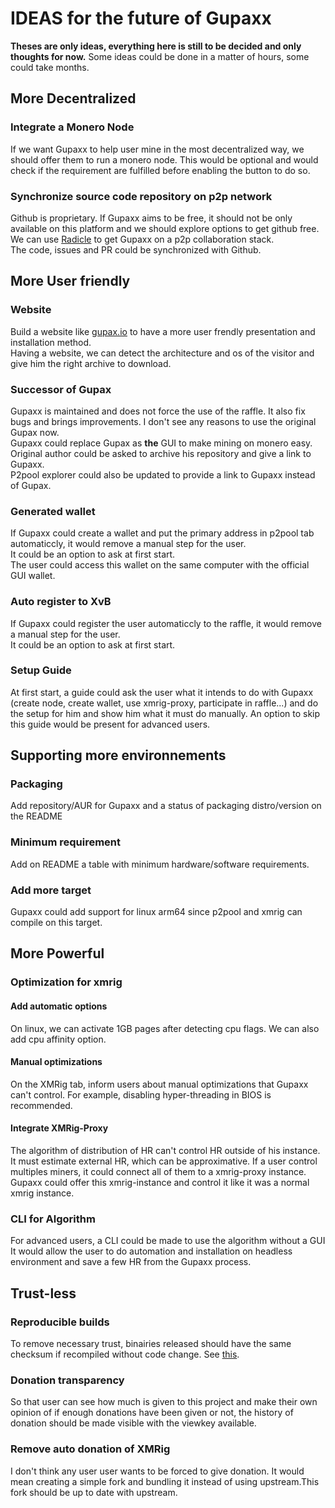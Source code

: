 # IDEAS for the future of Gupaxx


**Theses are only ideas, everything here is still to be decided and only thoughts for now.**
Some ideas could be done in a matter of hours, some could take months.

## More Decentralized
### Integrate a Monero Node
If we want Gupaxx to help user mine in the most decentralized way, we should offer them to run a monero node.
This would be optional and would check if the requirement are fulfilled before enabling the button to do so.
### Synchronize source code repository on p2p network
Github is proprietary. If Gupaxx aims to be free, it should not be only available on this platform and we should explore options to get github free.  
We can use [Radicle](https://radicle.xyz/) to get Gupaxx on a p2p collaboration stack.  
The code, issues and PR could be synchronized with Github.  

## More User friendly
### Website
Build a website like [gupax.io](https://gupax.io) to have a more user frendly presentation and installation method.  
Having a website, we can detect the architecture and os of the visitor and give him the right archive to download.
### Successor of Gupax
Gupaxx is maintained and does not force the use of the raffle. It also fix bugs and brings improvements. I don't see any reasons to use the original Gupax now.  
Gupaxx could replace Gupax as **the** GUI to make mining on monero easy.  
Original author could be asked to archive his repository and give a link to Gupaxx.  
P2pool explorer could also be updated to provide a link to Gupaxx instead of Gupax.  
### Generated wallet
If Gupaxx could create a wallet and put the primary address in p2pool tab automaticcly, it would remove a manual step for the user.  
It could be an option to ask at first start.  
The user could access this wallet on the same computer with the official GUI wallet.
### Auto register to XvB
If Gupaxx could register the user automaticcly to the raffle, it would remove a manual step for the user.  
It could be an option to ask at first start.  
### Setup Guide
At first start, a guide could ask the user what it intends to do with Gupaxx (create node, create wallet, use xmrig-proxy, participate in raffle...) and do the setup for him and show him what it must do manually. An option to skip this guide would be present for advanced users.

## Supporting more environnements
### Packaging
Add repository/AUR for Gupaxx and a status of packaging distro/version on the README
### Minimum requirement
Add on README a table with minimum hardware/software requirements.
### Add more target
Gupaxx could add support for linux arm64 since p2pool and xmrig can compile on this target. 

## More Powerful
### Optimization for xmrig
#### Add automatic options
On linux, we can activate 1GB pages after detecting cpu flags. We can also add cpu affinity option.
#### Manual optimizations
On the XMRig tab, inform users about manual optimizations that Gupaxx can't control. For example, disabling hyper-threading in BIOS is recommended.
#### Integrate XMRig-Proxy
The algorithm of distribution of HR can't control HR outside of his instance.
It must estimate external HR, which can be approximative.
If a user control multiples miners, it could connect all of them to a xmrig-proxy instance.
Gupaxx could offer this xmrig-instance and control it like it was a normal xmrig instance.
### CLI for Algorithm
For advanced users, a CLI could be made to use the algorithm without a GUI
It would allow the user to do automation and installation on headless environment and save a few HR from the Gupaxx process.

## Trust-less
### Reproducible builds
To remove necessary trust, binairies released should have the same checksum if recompiled without code change.
See [this](https://reproducible-builds.org).
### Donation transparency
So that user can see how much is given to this project and make their own opinion of if enough donations have been given or not, the history of donation should be made visible with the viewkey available.  
### Remove auto donation of XMRig
I don't think any user user wants to be forced to give donation.
It would mean creating a simple fork and bundling it instead of using upstream.This fork should be up to date with upstream.
